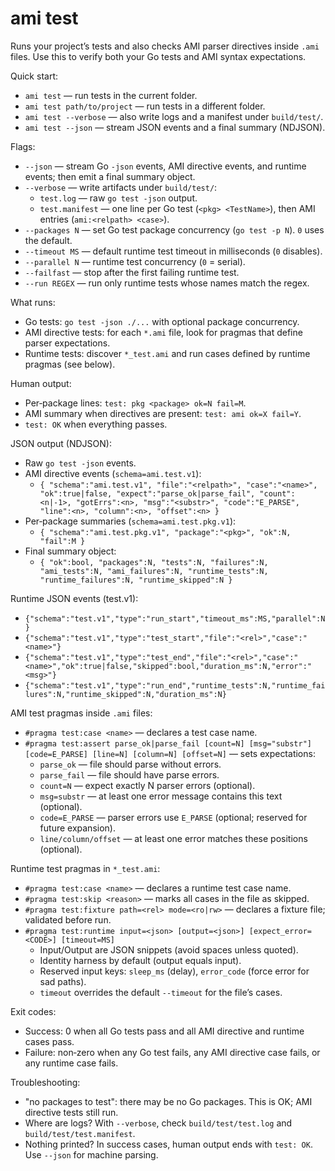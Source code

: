 # ami test

Runs your project’s tests and also checks AMI parser directives inside `.ami` files. Use this to verify both your Go tests and AMI syntax expectations.

Quick start:
- `ami test` — run tests in the current folder.
- `ami test path/to/project` — run tests in a different folder.
- `ami test --verbose` — also write logs and a manifest under `build/test/`.
- `ami test --json` — stream JSON events and a final summary (NDJSON).

Flags:
- `--json` — stream Go `-json` events, AMI directive events, and runtime events; then emit a final summary object.
- `--verbose` — write artifacts under `build/test/`:
  - `test.log` — raw `go test -json` output.
  - `test.manifest` — one line per Go test (`<pkg> <TestName>`), then AMI entries (`ami:<relpath> <case>`).
- `--packages N` — set Go test package concurrency (`go test -p N`). `0` uses the default.
- `--timeout MS` — default runtime test timeout in milliseconds (`0` disables).
- `--parallel N` — runtime test concurrency (`0` = serial).
- `--failfast` — stop after the first failing runtime test.
- `--run REGEX` — run only runtime tests whose names match the regex.

What runs:
- Go tests: `go test -json ./...` with optional package concurrency.
- AMI directive tests: for each `*.ami` file, look for pragmas that define parser expectations.
- Runtime tests: discover `*_test.ami` and run cases defined by runtime pragmas (see below).

Human output:
- Per‑package lines: `test: pkg <package> ok=N fail=M`.
- AMI summary when directives are present: `test: ami ok=X fail=Y`.
- `test: OK` when everything passes.

JSON output (NDJSON):
- Raw `go test -json` events.
- AMI directive events (`schema=ami.test.v1`):
  - `{ "schema":"ami.test.v1", "file":"<relpath>", "case":"<name>", "ok":true|false, "expect":"parse_ok|parse_fail", "count":<n|-1>, "gotErrs":<n>, "msg":"<substr>", "code":"E_PARSE", "line":<n>, "column":<n>, "offset":<n> }`
- Per‑package summaries (`schema=ami.test.pkg.v1`):
  - `{ "schema":"ami.test.pkg.v1", "package":"<pkg>", "ok":N, "fail":M }`
- Final summary object:
  - `{ "ok":bool, "packages":N, "tests":N, "failures":N, "ami_tests":N, "ami_failures":N, "runtime_tests":N, "runtime_failures":N, "runtime_skipped":N }`

Runtime JSON events (test.v1):
- `{"schema":"test.v1","type":"run_start","timeout_ms":MS,"parallel":N}`
- `{"schema":"test.v1","type":"test_start","file":"<rel>","case":"<name>"}`
- `{"schema":"test.v1","type":"test_end","file":"<rel>","case":"<name>","ok":true|false,"skipped":bool,"duration_ms":N,"error":"<msg>"}`
- `{"schema":"test.v1","type":"run_end","runtime_tests":N,"runtime_failures":N,"runtime_skipped":N,"duration_ms":N}`

AMI test pragmas inside `.ami` files:
- `#pragma test:case <name>` — declares a test case name.
- `#pragma test:assert parse_ok|parse_fail [count=N] [msg="substr"] [code=E_PARSE] [line=N] [column=N] [offset=N]` — sets expectations:
  - `parse_ok` — file should parse without errors.
  - `parse_fail` — file should have parse errors.
  - `count=N` — expect exactly N parser errors (optional).
  - `msg=substr` — at least one error message contains this text (optional).
  - `code=E_PARSE` — parser errors use `E_PARSE` (optional; reserved for future expansion).
  - `line/column/offset` — at least one error matches these positions (optional).

Runtime test pragmas in `*_test.ami`:
- `#pragma test:case <name>` — declares a runtime test case name.
- `#pragma test:skip <reason>` — marks all cases in the file as skipped.
- `#pragma test:fixture path=<rel> mode=<ro|rw>` — declares a fixture file; validated before run.
- `#pragma test:runtime input=<json> [output=<json>] [expect_error=<CODE>] [timeout=MS]`
  - Input/Output are JSON snippets (avoid spaces unless quoted).
  - Identity harness by default (output equals input).
  - Reserved input keys: `sleep_ms` (delay), `error_code` (force error for sad paths).
  - `timeout` overrides the default `--timeout` for the file’s cases.

Exit codes:
- Success: 0 when all Go tests pass and all AMI directive and runtime cases pass.
- Failure: non‑zero when any Go test fails, any AMI directive case fails, or any runtime case fails.

Troubleshooting:
- "no packages to test": there may be no Go packages. This is OK; AMI directive tests still run.
- Where are logs? With `--verbose`, check `build/test/test.log` and `build/test/test.manifest`.
- Nothing printed? In success cases, human output ends with `test: OK`. Use `--json` for machine parsing.
